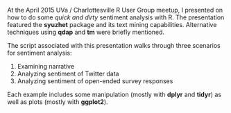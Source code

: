At the April 2015 UVa / Charlottesville R User Group meetup, I presented on how to do some *quick and dirty* sentiment analysis with R. The presentation featured the **syuzhet** package and its text mining capabilities. Alternative techniques using **qdap** and **tm** were briefly mentioned. 

The script associated with this presentation walks through three scenarios for sentiment analysis:

1. Examining narrative
2. Analyzing sentiment of Twitter data
3. Analyzing sentiment of open-ended survey responses

Each example includes some manipulation (mostly with **dplyr** and **tidyr**) as well as plots (mostly with **ggplot2**).
